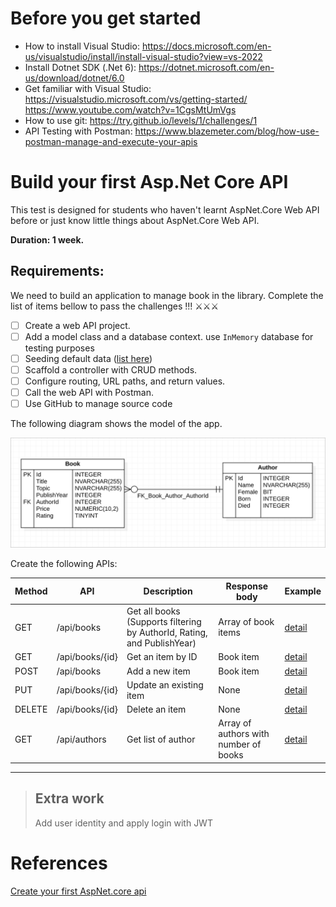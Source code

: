 # Before you get started

-   How to install Visual Studio: https://docs.microsoft.com/en-us/visualstudio/install/install-visual-studio?view=vs-2022
-   Install Dotnet SDK (.Net 6): https://dotnet.microsoft.com/en-us/download/dotnet/6.0
-   Get familiar with Visual Studio: https://visualstudio.microsoft.com/vs/getting-started/
    https://www.youtube.com/watch?v=1CgsMtUmVgs
-   How to use git: https://try.github.io/levels/1/challenges/1
-   API Testing with Postman: https://www.blazemeter.com/blog/how-use-postman-manage-and-execute-your-apis

# Build your first Asp.Net Core API

This test is designed for students who haven't learnt AspNet.Core Web API before or just know little things about AspNet.Core Web API.

**Duration: 1 week.**

## Requirements:

We need to build an application to manage book in the library. Complete the list of items bellow to pass the challenges !!! ⚔️⚔️⚔️

-   [ ] Create a web API project.
-   [ ] Add a model class and a database context. use `InMemory` database for testing purposes
-   [ ] Seeding default data ([list here](data-seeding.md))
-   [ ] Scaffold a controller with CRUD methods.
-   [ ] Configure routing, URL paths, and return values.
-   [ ] Call the web API with Postman.
-   [ ] Use GitHub to manage source code

The following diagram shows the model of the app.

![Book Store ERD](images/BookERD.png)

Create the following APIs:

| Method | API             | Description                                                             | Response body                         | Example                   |
| ------ | --------------- | ----------------------------------------------------------------------- | ------------------------------------- | ------------------------- |
| GET    | /api/books      | Get all books (Supports filtering by AuthorId, Rating, and PublishYear) | Array of book items                   | [detail](sample-request.md#Get-list-book) |
| GET    | /api/books/{id} | Get an item by ID                                                       | Book item                             | [detail](sample-request.md#Get-detail-book) 
| POST   | /api/books      | Add a new item                                                          | Book item                             | [detail](sample-request.md#Create-book) 
| PUT    | /api/books/{id} | Update an existing item                                                 | None                                  | [detail](sample-request.md#Update-book) 
| DELETE | /api/books/{id} | Delete an item                                                          | None                                  | [detail](sample-request.md#Delete-book) 
| GET    | /api/authors    | Get list of author                                                      | Array of authors with number of books | [detail](sample-request.md#Get-authors ) 

---

> ## Extra work
>
> Add user identity and apply login with JWT

# References

[Create your first AspNet.core api](https://docs.microsoft.com/en-us/aspnet/core/tutorials/first-web-api?view=aspnetcore-6.0&tabs=visual-studio)
